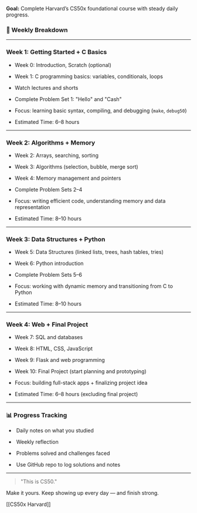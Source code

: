 
**Goal:** Complete Harvard’s CS50x foundational course with steady daily progress.

### 📅 Weekly Breakdown

---

### **Week 1: Getting Started + C Basics**

- Week 0: Introduction, Scratch (optional)
    
- Week 1: C programming basics: variables, conditionals, loops
    
- Watch lectures and shorts
    
- Complete Problem Set 1: "Hello" and "Cash"
    
- Focus: learning basic syntax, compiling, and debugging (`make`, `debug50`)
    
- Estimated Time: 6–8 hours
    

---

### **Week 2: Algorithms + Memory**

- Week 2: Arrays, searching, sorting
    
- Week 3: Algorithms (selection, bubble, merge sort)
    
- Week 4: Memory management and pointers
    
- Complete Problem Sets 2–4
    
- Focus: writing efficient code, understanding memory and data representation
    
- Estimated Time: 8–10 hours
    

---

### **Week 3: Data Structures + Python**

- Week 5: Data Structures (linked lists, trees, hash tables, tries)
    
- Week 6: Python introduction
    
- Complete Problem Sets 5–6
    
- Focus: working with dynamic memory and transitioning from C to Python
    
- Estimated Time: 8–10 hours
    

---

### **Week 4: Web + Final Project**

- Week 7: SQL and databases
    
- Week 8: HTML, CSS, JavaScript
    
- Week 9: Flask and web programming
    
- Week 10: Final Project (start planning and prototyping)
    
- Focus: building full-stack apps + finalizing project idea
    
- Estimated Time: 6–8 hours (excluding final project)
    

---

### 📊 Progress Tracking

-  Daily notes on what you studied
    
-  Weekly reflection
    
-  Problems solved and challenges faced
    
-  Use GitHub repo to log solutions and notes
    

---

> "This is CS50."

Make it yours. Keep showing up every day — and finish strong.

[[CS50x Harvard]]
